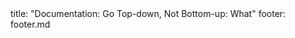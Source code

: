 <frontmatter>
title: "Documentation: Go Top-down, Not Bottom-up: What"
footer: footer.md
</frontmatter>

<include src="unit-inPage-asFlat.md" boilerplate />
